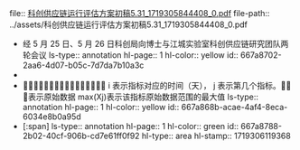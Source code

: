 file:: [科创供应链运行评估方案初稿5.31_1719305844408_0.pdf](../assets/科创供应链运行评估方案初稿5.31_1719305844408_0.pdf)
file-path:: ../assets/科创供应链运行评估方案初稿5.31_1719305844408_0.pdf

- 经 5 月 25 日、5 月 26 日科创局向博士与江城实验室科创供应链研究团队两轮会议
  ls-type:: annotation
  hl-page:: 1
  hl-color:: yellow
  id:: 667a8702-2aa6-4d07-b05c-7d7da7b10a3c
-
- 𝐀𝐀𥠀表示标准化后的指标值，其中 i 表示指标对应的时间（天）， j 表示第几个指标。𝐀𝐀𥠀表示原始数据 max(Xj)表示该指标原始数据范围的最大值
  ls-type:: annotation
  hl-page:: 1
  hl-color:: yellow
  id:: 667a868b-acae-4af4-8eca-6034e8b0a95d
- [:span]
  ls-type:: annotation
  hl-page:: 1
  hl-color:: green
  id:: 667a8788-2b02-40cf-906b-cd7e61ff0f92
  hl-type:: area
  hl-stamp:: 1719306119368